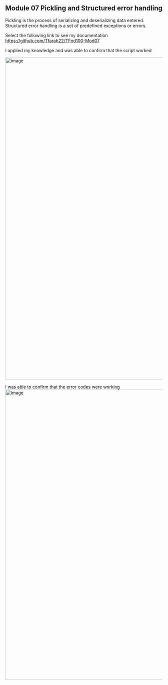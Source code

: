 ## Module 07 Pickling and Structured error handling

Pickling is the process of serializing and deserializing data entered. Structured error handling is a set of predefined exceptions or errors.


Select the following link to see my documentation 
https://github.com/Tfarah22/TFnd100-Mod07



I applied my knowledge and was able to confirm that the script worked 

<img width="1030" alt="image" src="https://user-images.githubusercontent.com/105770102/171337777-2def43a8-d9fa-48e3-8317-ee8e575d7b04.png">



I was able to confirm that the error codes were working 
<img width="928" alt="image" src="https://user-images.githubusercontent.com/105770102/171337644-df1de3fb-e6e8-42df-a097-e00948c92076.png">

